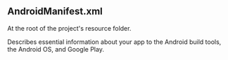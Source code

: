 ## AndroidManifest.xml

At the root of the project's resource folder.

Describes essential information about your app to the Android build tools, the Android OS, and Google Play.
